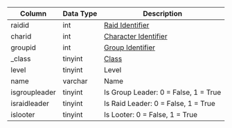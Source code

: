 | Column        | Data Type | Description                                                           |
| ------------- | --------- | --------------------------------------------------------------------- |
| raidid        | int       | [Raid Identifier](raid_details.md)                                    |
| charid        | int       | [Character Identifier](character_data.md)                             |
| groupid       | int       | [Group Identifier](group_id.md)                                       |
| _class        | tinyint   | [Class](https://eqemu.gitbook.io/server/categories/player/class-list) |
| level         | tinyint   | Level                                                                 |
| name          | varchar   | Name                                                                  |
| isgroupleader | tinyint   | Is Group Leader: 0 = False, 1 = True                                  |
| israidleader  | tinyint   | Is Raid Leader: 0 = False, 1 = True                                   |
| islooter      | tinyint   | Is Looter: 0 = False, 1 = True                                        |